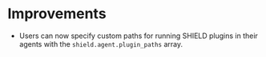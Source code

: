 # Improvements

- Users can now specify custom paths for running SHIELD plugins in their agents
  with the `shield.agent.plugin_paths` array.
